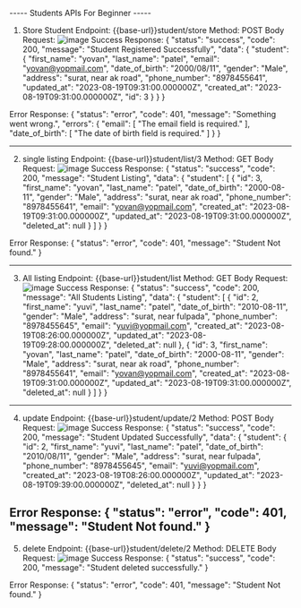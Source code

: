 ----- Students APIs For Beginner -----

1. Store Student
Endpoint: {{base-url}}student/store
Method: POST
Body Request:
![image](https://github.com/Yovan19/learn_apis/assets/124430108/35aebeac-2918-4ad8-88d2-27a7285cb757)
Success Response:
{
    "status": "success",
    "code": 200,
    "message": "Student Registered Successfully",
    "data": {
        "student": {
            "first_name": "yovan",
            "last_name": "patel",
            "email": "yovan@yopmail.com",
            "date_of_birth": "2000/08/11",
            "gender": "Male",
            "address": "surat, near ak road",
            "phone_number": "8978455641",
            "updated_at": "2023-08-19T09:31:00.000000Z",
            "created_at": "2023-08-19T09:31:00.000000Z",
            "id": 3
        }
    }
}

Error Response:
{
    "status": "error",
    "code": 401,
    "message": "Something went wrong.",
    "errors": {
        "email": [
            "The email field is required."
        ],
        "date_of_birth": [
            "The date of birth field is required."
        ]
    }
}

-----------------
2. single listing
Endpoint: {{base-url}}student/list/3
Method: GET
Body Request:
![image](https://github.com/Yovan19/learn_apis/assets/124430108/f4e969ee-a7f2-4bfa-ad3b-1770abd7443d)
Success Response:
{
    "status": "success",
    "code": 200,
    "message": "Student Listing",
    "data": {
        "student": [
            {
                "id": 3,
                "first_name": "yovan",
                "last_name": "patel",
                "date_of_birth": "2000-08-11",
                "gender": "Male",
                "address": "surat, near ak road",
                "phone_number": "8978455641",
                "email": "yovan@yopmail.com",
                "created_at": "2023-08-19T09:31:00.000000Z",
                "updated_at": "2023-08-19T09:31:00.000000Z",
                "deleted_at": null
            }
        ]
    }
}

Error Response:
{
    "status": "error",
    "code": 401,
    "message": "Student Not found."
}

-----------------
3. All listing
Endpoint: {{base-url}}student/list
Method: GET
Body Request:
![image](https://github.com/Yovan19/learn_apis/assets/124430108/372d8a73-cd52-4b64-90c5-ce40f267d418)
Success Response:
{
    "status": "success",
    "code": 200,
    "message": "All Students Listing",
    "data": {
        "student": [
            {
                "id": 2,
                "first_name": "yuvi",
                "last_name": "patel",
                "date_of_birth": "2010-08-11",
                "gender": "Male",
                "address": "surat, near fulpada",
                "phone_number": "8978455645",
                "email": "yuvi@yopmail.com",
                "created_at": "2023-08-19T08:26:00.000000Z",
                "updated_at": "2023-08-19T09:28:00.000000Z",
                "deleted_at": null
            },
            {
                "id": 3,
                "first_name": "yovan",
                "last_name": "patel",
                "date_of_birth": "2000-08-11",
                "gender": "Male",
                "address": "surat, near ak road",
                "phone_number": "8978455641",
                "email": "yovan@yopmail.com",
                "created_at": "2023-08-19T09:31:00.000000Z",
                "updated_at": "2023-08-19T09:31:00.000000Z",
                "deleted_at": null
            }
        ]
    }
}

-----------------
4. update
Endpoint: {{base-url}}student/update/2
Method: POST
Body Request:
![image](https://github.com/Yovan19/learn_apis/assets/124430108/66ce655d-870b-49d2-810b-f0c0870dd19b)
Success Response:
{
    "status": "success",
    "code": 200,
    "message": "Student Updated Successfully",
    "data": {
        "student": {
            "id": 2,
            "first_name": "yuvi",
            "last_name": "patel",
            "date_of_birth": "2010/08/11",
            "gender": "Male",
            "address": "surat, near fulpada",
            "phone_number": "8978455645",
            "email": "yuvi@yopmail.com",
            "created_at": "2023-08-19T08:26:00.000000Z",
            "updated_at": "2023-08-19T09:39:00.000000Z",
            "deleted_at": null
        }
    }
}

Error Response:
{
    "status": "error",
    "code": 401,
    "message": "Student Not found."
}
-----------------
5. delete
Endpoint: {{base-url}}student/delete/2
Method: DELETE
Body Request:
![image](https://github.com/Yovan19/learn_apis/assets/124430108/299eaff9-3958-4df4-92f9-4486a4844fb8)
Success Response:
{
    "status": "success",
    "code": 200,
    "message": "Student deleted successfully."
}

Error Response:
{
    "status": "error",
    "code": 401,
    "message": "Student Not found."
}